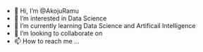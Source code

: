 - 👋 Hi, I’m @AkojuRamu
- 👀 I’m interested in Data Science
- 🌱 I’m currently learning Data Science and Artificail Intelligence
- 💞️ I’m looking to collaborate on 
- 📫 How to reach me ...

<!---
AkojuRamu/AkojuRamu is a ✨ special ✨ repository because its `README.md` (this file) appears on your GitHub profile.
You can click the Preview link to take a look at your changes.
--->
